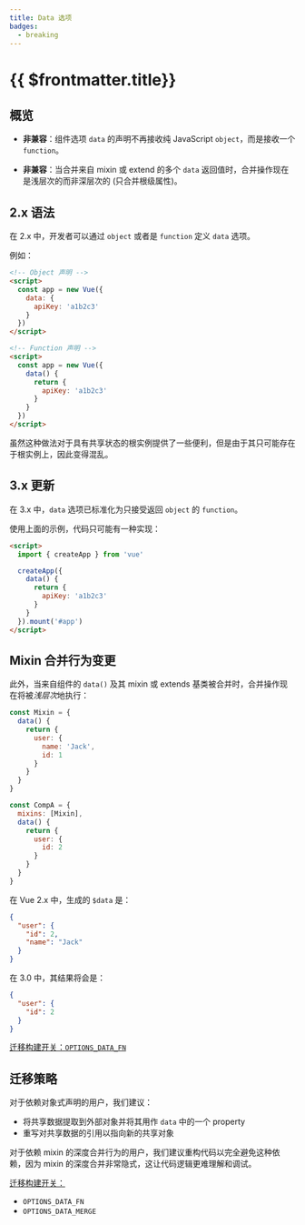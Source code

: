 ```yaml
---
title: Data 选项
badges:
  - breaking
---
```


# {{ $frontmatter.title}} <MigrationBadges :badges="$frontmatter.badges" />

## 概览

- **非兼容**：组件选项 `data` 的声明不再接收纯 JavaScript `object`，而是接收一个 `function`。

- **非兼容**：当合并来自 mixin 或 extend 的多个 `data` 返回值时，合并操作现在是浅层次的而非深层次的 (只合并根级属性)。

## 2.x 语法

在 2.x 中，开发者可以通过 `object` 或者是 `function` 定义 `data` 选项。

例如：

```html
<!-- Object 声明 -->
<script>
  const app = new Vue({
    data: {
      apiKey: 'a1b2c3'
    }
  })
</script>

<!-- Function 声明 -->
<script>
  const app = new Vue({
    data() {
      return {
        apiKey: 'a1b2c3'
      }
    }
  })
</script>
```

虽然这种做法对于具有共享状态的根实例提供了一些便利，但是由于其只可能存在于根实例上，因此变得混乱。

## 3.x 更新

在 3.x 中，`data` 选项已标准化为只接受返回 `object` 的 `function`。

使用上面的示例，代码只可能有一种实现：

```html
<script>
  import { createApp } from 'vue'

  createApp({
    data() {
      return {
        apiKey: 'a1b2c3'
      }
    }
  }).mount('#app')
</script>
```

## Mixin 合并行为变更

此外，当来自组件的 `data()` 及其 mixin 或 extends 基类被合并时，合并操作现在将被*浅层次*地执行：

```js
const Mixin = {
  data() {
    return {
      user: {
        name: 'Jack',
        id: 1
      }
    }
  }
}

const CompA = {
  mixins: [Mixin],
  data() {
    return {
      user: {
        id: 2
      }
    }
  }
}
```

在 Vue 2.x 中，生成的 `$data` 是：

```json
{
  "user": {
    "id": 2,
    "name": "Jack"
  }
}
```

在 3.0 中，其结果将会是：

```json
{
  "user": {
    "id": 2
  }
}
```

[迁移构建开关：`OPTIONS_DATA_FN`](migration-build.html#兼容性配置)

## 迁移策略

对于依赖对象式声明的用户，我们建议：

- 将共享数据提取到外部对象并将其用作 `data` 中的一个 property
- 重写对共享数据的引用以指向新的共享对象

对于依赖 mixin 的深度合并行为的用户，我们建议重构代码以完全避免这种依赖，因为 mixin 的深度合并非常隐式，这让代码逻辑更难理解和调试。

[迁移构建开关：](migration-build.html#兼容性配置)

- `OPTIONS_DATA_FN`
- `OPTIONS_DATA_MERGE`
